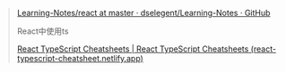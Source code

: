 >[Learning-Notes/react at master · dselegent/Learning-Notes · GitHub](https://github.com/dselegent/Learning-Notes/tree/master/react)
>
>React中使用ts
>
>[React TypeScript Cheatsheets | React TypeScript Cheatsheets (react-typescript-cheatsheet.netlify.app)](https://react-typescript-cheatsheet.netlify.app/)